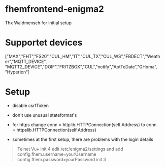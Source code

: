 # fhemfrontend-enigma2
Thx Waldmensch for initial setup

# Supportet devices

["MAX","FHT","FS20","CUL_HM","IT","CUL_TX","CUL_WS","FBDECT","Weather","MQTT_DEVICE",
"MQTT2_DEVICE","DOIF","FRITZBOX","CUL","notify","AptToDate","GHoma", "Hyperion"]

# Setup

- disable csrfToken
- don't use unusual stateformat's
- for https change
  conn = httplib.HTTPConnection(self.Address)
  to
  conn = httpslib.HTTPConnection(self.Address)
  
- sometimes at the first setup, there are problems with the login details

 > Telnet Vu+
 > init 4
 > edit /etc/enigma2/settings and add
 > config.fhem.username=yourUsername
 > config.fhem.password=yourPassword
 > init 3
